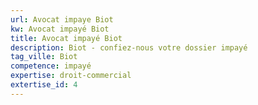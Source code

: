 ```yaml
---
url: Avocat impaye Biot
kw: Avocat impayé Biot
title: Avocat impayé Biot
description: Biot - confiez-nous votre dossier impayé
tag_ville: Biot
competence: impayé
expertise: droit-commercial
extertise_id: 4
---
```

